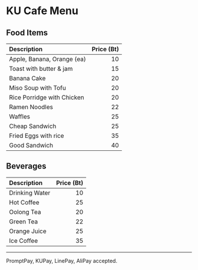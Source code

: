 # KU Cafe Menu

## Food Items

| Description                | Price (Bt) |
|:---------------------------|-----:|
| Apple, Banana, Orange (ea) |  10  |
| Toast with butter & jam    |  15  |
| Banana Cake                |  20  |
| Miso Soup with Tofu        |  20  |
| Rice Porridge with Chicken |  20  |
| Ramen Noodles              |  22  |
| Waffles                    |  25  |
| Cheap Sandwich             |  25  |]
| Fried Eggs with rice       |  35  |
| Good Sandwich              |  40  |

## Beverages

| Description                | Price (Bt) |
|:---------------------------|-----:|
| Drinking Water             |  10  |
| Hot Coffee                 |  25  |
| Oolong Tea                 |  20  |
| Green Tea                  |  22  |
| Orange Juice               |  25  |
| Ice Coffee                 |  35  |

---

PromptPay, KUPay, LinePay, AliPay accepted.
